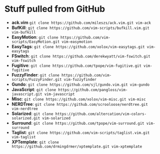 # Stuff pulled from GitHub

* **ack.vim**           `git clone https://github.com/mileszs/ack.vim.git vim-ack`
* **BufKill**:          `git clone https://github.com/vim-scripts/bufkill.vim.git vim-bufkill`
* **EasyMotion**:       `git clone https://github.com/vim-scripts/EasyMotion.git vim-easymotion`
* **EasyTags**:         `git clone https://github.com/xolox/vim-easytags.git vim-easytags`
* **FSwitch**:          `git clone https://github.com/derekwyatt/vim-fswitch.git vim-fswitch`
* **Fugitive**:         `git clone https://github.com/tpope/vim-fugitive.git vim-fugitive`
* **FuzzyFinder**:      `git clone https://github.com/vim-scripts/FuzzyFinder.git vim-fuzzyfinder`
* **Gundo**:            `git clone https://github.com/sjl/gundo.vim.git vim-gundo`
* **JavaScript**:       `git clone https://github.com/pangloss/vim-javascript.git vim-javascript`
* **Misc**:             `git clone https://github.com/xolox/vim-misc.git vim-misc`
* **NERDTree**:         `git clone https://github.com/scrooloose/nerdtree.git vim-nerdtree`
* **Solarized**:        `git clone https://github.com/altercation/vim-colors-solarized.git vim-solarized`
* **Surround**:         `git clone https://github.com/tpope/vim-surround.git vim-surround`
* **Taglist**:          `git clone https://github.com/vim-scripts/taglist.vim.git vim-taglist`
* **XPTemplate**:       `git clone https://github.com/drmingdrmer/xptemplate.git vim-xptemplate`
